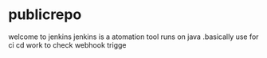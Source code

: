# publicrepo
welcome to jenkins
jenkins is a atomation tool runs on java .basically use for ci cd work
to check webhook trigge 
